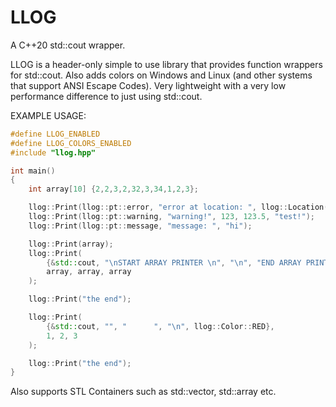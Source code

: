 # LLOG
A C++20 std::cout wrapper.

LLOG is a header-only simple to use library that provides function wrappers for std::cout. Also adds colors on Windows and Linux (and other systems that support ANSI Escape Codes). Very lightweight with a very low performance difference to just using std::cout.

EXAMPLE USAGE: 

```cpp
#define LLOG_ENABLED
#define LLOG_COLORS_ENABLED
#include "llog.hpp"

int main()
{
    int array[10] {2,2,3,2,32,3,34,1,2,3};

    llog::Print(llog::pt::error, "error at location: ", llog::Location());
    llog::Print(llog::pt::warning, "warning!", 123, 123.5, "test!");
    llog::Print(llog::pt::message, "message: ", "hi");

    llog::Print(array);
    llog::Print(
        {&std::cout, "\nSTART ARRAY PRINTER \n", "\n", "END ARRAY PRINTER\n\n", llog::Color::BLUE}, 
        array, array, array
    );

    llog::Print("the end");

    llog::Print(
        {&std::cout, "", "      ", "\n", llog::Color::RED}, 
        1, 2, 3
    );

    llog::Print("the end");
}

```

Also supports STL Containers such as std::vector, std::array etc.
